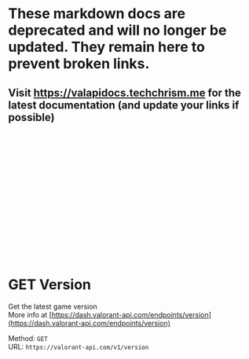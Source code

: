 <!--

This file is automatically generated!
Do not edit it directly!
See https://github.com/techchrism/valorant-api-docs/blob/trunk/contributing.md for more information.

-->

# These markdown docs are deprecated and will no longer be updated. They remain here to prevent broken links.
## Visit <https://valapidocs.techchrism.me> for the latest documentation (and update your links if possible)
<br><br><br><br><br><br><br><br><br><br><br><br><br><br><br>
# GET Version

Get the latest game version  
More info at [https://dash.valorant-api.com/endpoints/version](https://dash.valorant-api.com/endpoints/version)  


Method: `GET`  
URL: `https://valorant-api.com/v1/version`  
